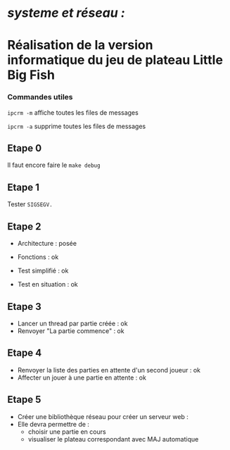 # *systeme et réseau :*
# Réalisation de la version informatique du jeu de plateau Little Big Fish

### Commandes utiles
`ipcrm -m` affiche toutes les files de messages

`ipcrm -a` supprime toutes les files de messages

## Etape 0

Il faut encore faire le  `make debug`

## Etape 1

Tester `SIGSEGV.`

## Etape 2

* Architecture : posée

* Fonctions : ok

* Test simplifié : ok

* Test en situation : ok

## Etape 3

* Lancer un thread par partie créée : ok
* Renvoyer "La partie commence" : ok

## Etape 4

* Renvoyer la liste des parties en attente d'un second joueur : ok
* Affecter un jouer à une partie en attente : ok

## Etape 5

* Créer une bibliothèque réseau pour créer un serveur web :
* Elle devra permettre de :
  * choisir une partie en cours
  * visualiser le plateau correspondant avec MAJ automatique
